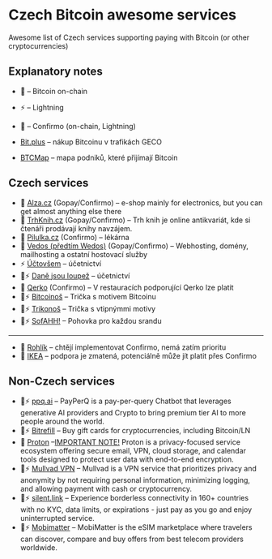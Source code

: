 # Czech Bitcoin awesome services

Awesome list of Czech services supporting paying with Bitcoin (or other cryptocurrencies)

## Explanatory notes

- 🧡 – Bitcoin on-chain
- ⚡ – Lightning
- 🥹 – Confirmo (on-chain, Lightning)

- [Bit.plus](https://bit.plus/) – nákup Bitcoinu v trafikách GECO
- [BTCMap](https://btcmap.org/) – mapa podniků, které přijímají Bitcoin

## Czech services

- 🥹 [Alza.cz](https://www.alza.cz/) (Gopay/Confirmo) – e-shop mainly for electronics, but you can get almost anything else there
- 🥹 [TrhKnih.cz](https://www.trhknih.cz/) (Gopay/Confirmo) – Trh knih je online antikvariát, kde si čtenáři prodávají knihy navzájem.
- 🥹 [Pilulka.cz](https://www.pilulka.cz/) (Confirmo) – lékárna
- 🥹 [Vedos (předtím Wedos)](https://vedos.cz/) (Gopay/Confirmo) – Webhosting, domény, mailhosting a ostatní hostovací služby
- ⚡ [Účtovšem](https://uctovsem.cz/) – účetnictví
- 🧡⚡ [Daně jsou loupež](https://danejsouloupez.cz/) – účetnictví
- 🥹 [Qerko](https://www.qerko.com/) (Confirmo) – V restauracích podporující Qerko lze platit
- 🧡⚡ [Bitcoinoš](https://bitcoinos.cz/) – Trička s motivem Bitcoinu
- 🧡⚡ [Trikonoš](https://trikonos.cz/) – Trička s vtipnýmmi motivy
- 🧡⚡ [SofAHH!](https://www.sofaah.com/) – Pohovka pro každou srandu

---

- 🥹 [Rohlík](https://rohlik.cz/) – chtějí implementovat Confirmo, nemá zatím prioritu
- 🥹 [IKEA](https://ikea.cz/) – podpora je zmatená, potenciálně může jít platit přes Confirmo

## Non-Czech services

- 🧡⚡ [ppq.ai](https://ppq.ai/) – PayPerQ is a pay-per-query Chatbot that leverages generative AI providers and Crypto to bring premium tier AI to more people around the world.
- 🧡⚡ [Bitrefill](https://bitrefill.com/) – Buy gift cards for cryptocurrencies, including Bitcoin/LN
- 🧡 [Proton](https://proton.me/) –[IMPORTANT NOTE!](https://proton.me/support/payment-options#bitcoin) Proton is a privacy-focused service ecosystem offering secure email, VPN, cloud storage, and calendar tools designed to protect user data with end-to-end encryption.
- 🧡⚡ [Mullvad VPN](https://mullvad.net/) – Mullvad is a VPN service that prioritizes privacy and anonymity by not requiring personal information, minimizing logging, and allowing payment with cash or cryptocurrency.
- 🧡⚡ [silent.link](https://silent.link/) – Experience borderless connectivity in 160+ countries with no KYC, data limits, or expirations - just pay as you go and enjoy uninterrupted service.
- 🧡⚡ [Mobimatter](https://mobimatter.com/) – MobiMatter is the eSIM marketplace where travelers can discover, compare and buy offers from best telecom providers worldwide.
